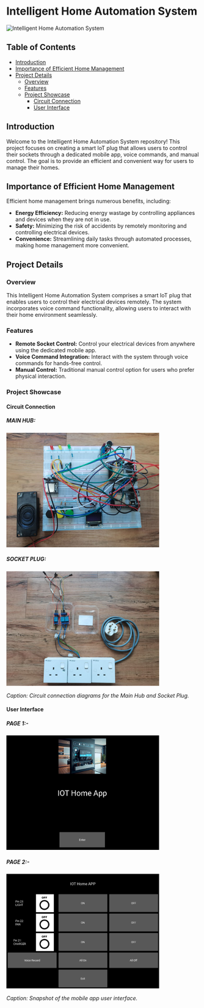 # Intelligent Home Automation System

<img src="https://miro.medium.com/v2/resize:fit:1400/0*9R3WH9hpAaHHaCfa.jpg" alt="Intelligent Home Automation System" width="1000"/>

## Table of Contents

- [Introduction](#introduction)
- [Importance of Efficient Home Management](#importance-of-efficient-home-management)
- [Project Details](#project-details)
  - [Overview](#overview)
  - [Features](#features)
  - [Project Showcase](#project-showcase)
    - [Circuit Connection](#circuit-connection)
    - [User Interface](#user-interface)

## Introduction

Welcome to the Intelligent Home Automation System repository! This project focuses on creating a smart IoT plug that allows users to control their sockets through a dedicated mobile app, voice commands, and manual control. The goal is to provide an efficient and convenient way for users to manage their homes.

## Importance of Efficient Home Management

Efficient home management brings numerous benefits, including:

- **Energy Efficiency:** Reducing energy wastage by controlling appliances and devices when they are not in use.
- **Safety:** Minimizing the risk of accidents by remotely monitoring and controlling electrical devices.
- **Convenience:** Streamlining daily tasks through automated processes, making home management more convenient.

## Project Details

### Overview

This Intelligent Home Automation System comprises a smart IoT plug that enables users to control their electrical devices remotely. The system incorporates voice command functionality, allowing users to interact with their home environment seamlessly.

### Features

- **Remote Socket Control:** Control your electrical devices from anywhere using the dedicated mobile app.
- **Voice Command Integration:** Interact with the system through voice commands for hands-free control.
- **Manual Control:** Traditional manual control option for users who prefer physical interaction.

### Project Showcase

#### Circuit Connection

##### MAIN HUB:
<img src="https://github.com/chingkx777/IOT-Smart-Plug-Effortless-On-Off-Automation/blob/main/Main%20Hub%20Connection.jpg" alt="Main Hub Connection" width="400" height="300">

##### SOCKET PLUG:
<img src="https://github.com/chingkx777/IOT-Smart-Plug-Effortless-On-Off-Automation/blob/main/Socket%20Plug%20Connection.jpg" alt="Socket Plug Connection" width="400" height="300">

*Caption: Circuit connection diagrams for the Main Hub and Socket Plug.*

#### User Interface

##### PAGE 1:-
<img src="https://github.com/chingkx777/IOT-Smart-Plug-Effortless-On-Off-Automation/blob/main/App%20Page%201.png" alt="Main Hub Connection" width="400" height="300">

##### PAGE 2:-
<img src="https://github.com/chingkx777/IOT-Smart-Plug-Effortless-On-Off-Automation/blob/main/App%20Page%202.png" alt="Main Hub Connection" width="400" height="300">

*Caption: Snapshot of the mobile app user interface.*
